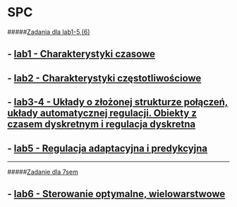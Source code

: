 # SPC
#####[Zadania dla lab1-5,(6)](http://staff.iiar.pwr.wroc.pl/grzegorz.mzyk/spc/spclab.pdf)
 ## - [lab1 - Charakterystyki czasowe](https://github.com/221349/SPC/tree/master/lab1)
 ## - [lab2 - Charakterystyki częstotliwościowe](https://github.com/221349/SPC/tree/master/lab2)
 ## - [lab3-4 - Układy o złożonej strukturze połączeń, układy automatycznej regulacji. Obiekty z czasem dyskretnym i regulacja dyskretna](https://github.com/221349/SPC/tree/master/lab3-4)
 ## - [lab5 - Regulacja adaptacyjna i predykcyjna](https://github.com/221349/SPC/tree/master/lab5)
___
#####[Zadanie dla 7sem](http://staff.iiar.pwr.wroc.pl/grzegorz.mzyk/spc/zadanie7sem.pdf)
 ## - [lab6 - Sterowanie optymalne, wielowarstwowe](https://github.com/221349/SPC/tree/master/lab6)
